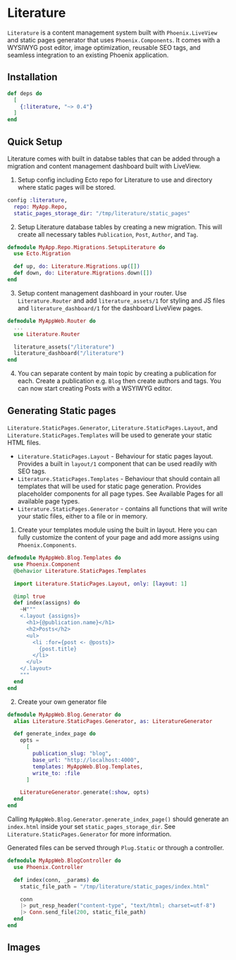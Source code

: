 # Literature

`Literature` is a content management system built with `Phoenix.LiveView` and static pages generator that uses `Phoenix.Components`. It comes with a WYSIWYG post editor, image optimization, reusable SEO tags, and seamless integration to an existing Phoenix application.

## Installation

```elixir
def deps do
  [
    {:literature, "~> 0.4"}
  ]
end
```

## Quick Setup

Literature comes with built in databse tables that can be added through a migration and content management dashboard built with LiveView.

1. Setup config including Ecto repo for Literature to use and directory where static pages will be stored.

```elixir
config :literature,
  repo: MyApp.Repo,
  static_pages_storage_dir: "/tmp/literature/static_pages"
```

2. Setup Literature database tables by creating a new migration. This will create all necessary tables `Publication`, `Post`, `Author`, and `Tag`.

```elixir
defmodule MyApp.Repo.Migrations.SetupLiterature do
  use Ecto.Migration

  def up, do: Literature.Migrations.up([])
  def down, do: Literature.Migrations.down([])
end
```

3. Setup content management dashboard in your router. Use `Literature.Router` and add `literature_assets/1` for styling and JS files and `literature_dashboard/1` for the dashboard LiveView pages.

```elixir
defmodule MyAppWeb.Router do
  ...
  use Literature.Router

  literature_assets("/literature")
  literature_dashboard("/literature")
end
```

4. You can separate content by main topic by creating a publication for each. Create a publication e.g. `Blog` then create authors and tags. You can now start creating Posts with a WSYIWYG editor.

## Generating Static pages

`Literature.StaticPages.Generator`, `Literature.StaticPages.Layout`, and `Literature.StaticPages.Templates` will be used to generate your static HTML files.

- `Literature.StaticPages.Layout` - Behaviour for static pages layout. Provides a built in `layout/1` component that can be used readily with SEO tags.
- `Literature.StaticPages.Templates` - Behaviour that should contain all templates that will be used for static page generation. Provides placeholder components for all page types. See Available Pages for all available page types.
- `Literature.StaticPages.Generator` - contains all functions that will write your static files, either to a file or in memory.

1. Create your templates module using the built in layout. Here you can fully customize the content of your page and add more assigns using `Phoenix.Components`.

```elixir
defmodule MyAppWeb.Blog.Templates do
  use Phoenix.Component
  @behavior Literature.StaticPages.Templates

  import Literature.StaticPages.Layout, only: [layout: 1]

  @impl true
  def index(assigns) do
    ~H"""
    <.layout {assigns}>
      <h1>{@publication.name}</h1>
      <h2>Posts</h2>
      <ul>
        <li :for={post <- @posts}>
          {post.title}
        </li>
      </ul>
    </.layout>
    """
  end
end
```

2. Create your own generator file

```elixir
defmodule MyAppWeb.Blog.Generator do
  alias Literature.StaticPages.Generator, as: LiteratureGenerator

  def generate_index_page do
    opts =
      [
        publication_slug: "blog",
        base_url: "http://localhost:4000",
        templates: MyAppWeb.Blog.Templates,
        write_to: :file
      ]

    LiteratureGenerator.generate(:show, opts)
  end
end
```

Calling `MyAppWeb.Blog.Generator.generate_index_page()` should generate an `index.html` inside your set `static_pages_storage_dir`.
See `Literature.StaticPages.Generator` for more information.

Generated files can be served through `Plug.Static` or through a controller.

```elixir
defmodule MyAppWeb.BlogController do
  use Phoenix.Controller

  def index(conn, _params) do
    static_file_path = "/tmp/literature/static_pages/index.html"

    conn
    |> put_resp_header("content-type", "text/html; charset=utf-8")
    |> Conn.send_file(200, static_file_path)
  end
end
```

## Images

